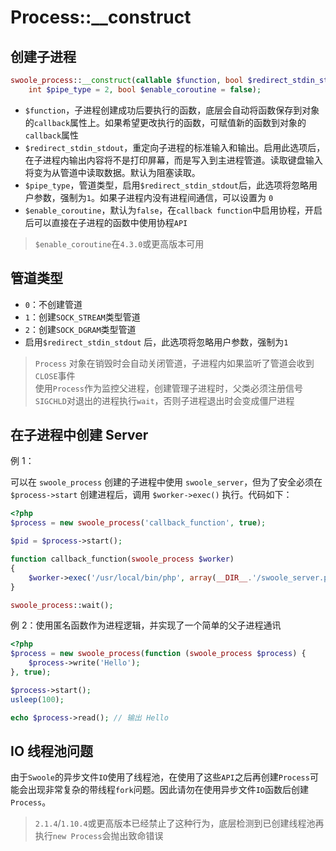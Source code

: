 # Process::__construct

创建子进程
---

```php
swoole_process::__construct(callable $function, bool $redirect_stdin_stdout = false,
	int $pipe_type = 2, bool $enable_coroutine = false);
```

* `$function`，子进程创建成功后要执行的函数，底层会自动将函数保存到对象的`callback`属性上。如果希望更改执行的函数，可赋值新的函数到对象的`callback`属性
* `$redirect_stdin_stdout`，重定向子进程的标准输入和输出。启用此选项后，在子进程内输出内容将不是打印屏幕，而是写入到主进程管道。读取键盘输入将变为从管道中读取数据。默认为阻塞读取。
* `$pipe_type`，管道类型，启用`$redirect_stdin_stdout`后，此选项将忽略用户参数，强制为`1`。如果子进程内没有进程间通信，可以设置为 `0`
* `$enable_coroutine`，默认为`false`，在`callback function`中启用协程，开启后可以直接在子进程的函数中使用协程`API`

> `$enable_coroutine`在`4.3.0`或更高版本可用

管道类型
----

* `0`：不创建管道
* `1`：创建`SOCK_STREAM`类型管道
* `2`：创建`SOCK_DGRAM`类型管道
* 启用`$redirect_stdin_stdout` 后，此选项将忽略用户参数，强制为`1`

> `Process` 对象在销毁时会自动关闭管道，子进程内如果监听了管道会收到`CLOSE`事件  
> 使用`Process`作为监控父进程，创建管理子进程时，父类必须注册信号`SIGCHLD`对退出的进程执行`wait`，否则子进程退出时会变成僵尸进程  


在子进程中创建 Server
----

例 1：

可以在 `swoole_process` 创建的子进程中使用 `swoole_server`，但为了安全必须在`$process->start` 创建进程后，调用 `$worker->exec()` 执行。代码如下：

```php
<?php
$process = new swoole_process('callback_function', true);

$pid = $process->start();

function callback_function(swoole_process $worker)
{
    $worker->exec('/usr/local/bin/php', array(__DIR__.'/swoole_server.php'));
}

swoole_process::wait();
``` 

例 2：使用匿名函数作为进程逻辑，并实现了一个简单的父子进程通讯

```php
<?php
$process = new swoole_process(function (swoole_process $process) {
	$process->write('Hello');
}, true);

$process->start();
usleep(100);

echo $process->read(); // 输出 Hello
```

IO 线程池问题
----
由于`Swoole`的异步文件`IO`使用了线程池，在使用了这些`API`之后再创建`Process`可能会出现非常复杂的带线程`fork`问题。因此请勿在使用异步文件`IO`函数后创建`Process`。

> `2.1.4`/`1.10.4`或更高版本已经禁止了这种行为，底层检测到已创建线程池再执行`new Process`会抛出致命错误
